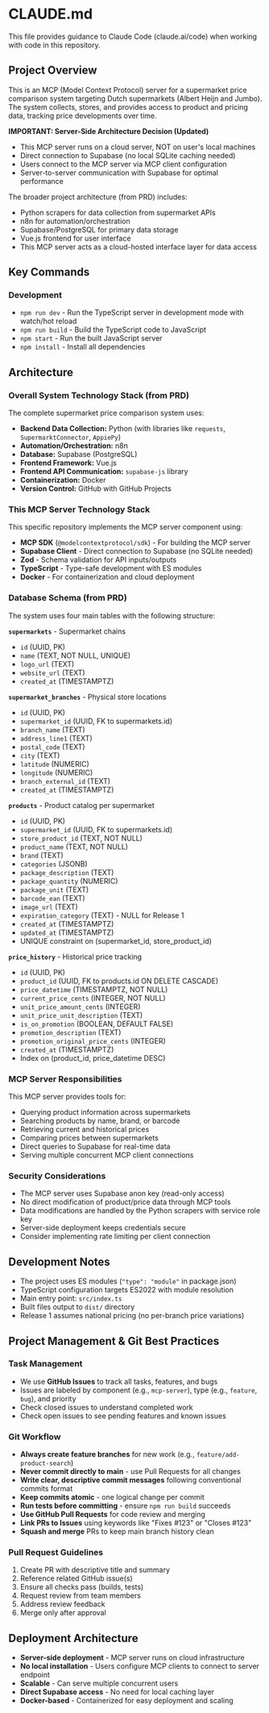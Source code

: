 # CLAUDE.md

This file provides guidance to Claude Code (claude.ai/code) when working with code in this repository.

## Project Overview

This is an MCP (Model Context Protocol) server for a supermarket price comparison system targeting Dutch supermarkets (Albert Heijn and Jumbo). The system collects, stores, and provides access to product and pricing data, tracking price developments over time.

**IMPORTANT: Server-Side Architecture Decision (Updated)**
- This MCP server runs on a cloud server, NOT on user's local machines
- Direct connection to Supabase (no local SQLite caching needed)
- Users connect to the MCP server via MCP client configuration
- Server-to-server communication with Supabase for optimal performance

The broader project architecture (from PRD) includes:
- Python scrapers for data collection from supermarket APIs
- n8n for automation/orchestration
- Supabase/PostgreSQL for primary data storage
- Vue.js frontend for user interface
- This MCP server acts as a cloud-hosted interface layer for data access

## Key Commands

### Development
- `npm run dev` - Run the TypeScript server in development mode with watch/hot reload
- `npm run build` - Build the TypeScript code to JavaScript
- `npm start` - Run the built JavaScript server
- `npm install` - Install all dependencies

## Architecture

### Overall System Technology Stack (from PRD)
The complete supermarket price comparison system uses:
- **Backend Data Collection:** Python (with libraries like `requests`, `SupermarktConnector`, `AppiePy`)
- **Automation/Orchestration:** n8n
- **Database:** Supabase (PostgreSQL)
- **Frontend Framework:** Vue.js
- **Frontend API Communication:** `supabase-js` library
- **Containerization:** Docker
- **Version Control:** GitHub with GitHub Projects

### This MCP Server Technology Stack
This specific repository implements the MCP server component using:
- **MCP SDK** (`@modelcontextprotocol/sdk`) - For building the MCP server
- **Supabase Client** - Direct connection to Supabase (no SQLite needed)
- **Zod** - Schema validation for API inputs/outputs
- **TypeScript** - Type-safe development with ES modules
- **Docker** - For containerization and cloud deployment

### Database Schema (from PRD)

The system uses four main tables with the following structure:

**`supermarkets`** - Supermarket chains
- `id` (UUID, PK)
- `name` (TEXT, NOT NULL, UNIQUE)
- `logo_url` (TEXT)
- `website_url` (TEXT)
- `created_at` (TIMESTAMPTZ)

**`supermarket_branches`** - Physical store locations
- `id` (UUID, PK)
- `supermarket_id` (UUID, FK to supermarkets.id)
- `branch_name` (TEXT)
- `address_line1` (TEXT)
- `postal_code` (TEXT)
- `city` (TEXT)
- `latitude` (NUMERIC)
- `longitude` (NUMERIC)
- `branch_external_id` (TEXT)
- `created_at` (TIMESTAMPTZ)

**`products`** - Product catalog per supermarket
- `id` (UUID, PK)
- `supermarket_id` (UUID, FK to supermarkets.id)
- `store_product_id` (TEXT, NOT NULL)
- `product_name` (TEXT, NOT NULL)
- `brand` (TEXT)
- `categories` (JSONB)
- `package_description` (TEXT)
- `package_quantity` (NUMERIC)
- `package_unit` (TEXT)
- `barcode_ean` (TEXT)
- `image_url` (TEXT)
- `expiration_category` (TEXT) - NULL for Release 1
- `created_at` (TIMESTAMPTZ)
- `updated_at` (TIMESTAMPTZ)
- UNIQUE constraint on (supermarket_id, store_product_id)

**`price_history`** - Historical price tracking
- `id` (UUID, PK)
- `product_id` (UUID, FK to products.id ON DELETE CASCADE)
- `price_datetime` (TIMESTAMPTZ, NOT NULL)
- `current_price_cents` (INTEGER, NOT NULL)
- `unit_price_amount_cents` (INTEGER)
- `unit_price_unit_description` (TEXT)
- `is_on_promotion` (BOOLEAN, DEFAULT FALSE)
- `promotion_description` (TEXT)
- `promotion_original_price_cents` (INTEGER)
- `created_at` (TIMESTAMPTZ)
- Index on (product_id, price_datetime DESC)

### MCP Server Responsibilities

This MCP server provides tools for:
- Querying product information across supermarkets
- Searching products by name, brand, or barcode
- Retrieving current and historical prices
- Comparing prices between supermarkets
- Direct queries to Supabase for real-time data
- Serving multiple concurrent MCP client connections

### Security Considerations

- The MCP server uses Supabase anon key (read-only access)
- No direct modification of product/price data through MCP tools
- Data modifications are handled by the Python scrapers with service role key
- Server-side deployment keeps credentials secure
- Consider implementing rate limiting per client connection

## Development Notes

- The project uses ES modules (`"type": "module"` in package.json)
- TypeScript configuration targets ES2022 with module resolution
- Main entry point: `src/index.ts`
- Built files output to `dist/` directory
- Release 1 assumes national pricing (no per-branch price variations)

## Project Management & Git Best Practices

### Task Management
- We use **GitHub Issues** to track all tasks, features, and bugs
- Issues are labeled by component (e.g., `mcp-server`), type (e.g., `feature`, `bug`), and priority
- Check closed issues to understand completed work
- Check open issues to see pending features and known issues

### Git Workflow
- **Always create feature branches** for new work (e.g., `feature/add-product-search`)
- **Never commit directly to main** - use Pull Requests for all changes
- **Write clear, descriptive commit messages** following conventional commits format
- **Keep commits atomic** - one logical change per commit
- **Run tests before committing** - ensure `npm run build` succeeds
- **Use GitHub Pull Requests** for code review and merging
- **Link PRs to Issues** using keywords like "Fixes #123" or "Closes #123"
- **Squash and merge** PRs to keep main branch history clean

### Pull Request Guidelines
1. Create PR with descriptive title and summary
2. Reference related GitHub issue(s)
3. Ensure all checks pass (builds, tests)
4. Request review from team members
5. Address review feedback
6. Merge only after approval

## Deployment Architecture

- **Server-side deployment** - MCP server runs on cloud infrastructure
- **No local installation** - Users configure MCP clients to connect to server endpoint
- **Scalable** - Can serve multiple concurrent users
- **Direct Supabase access** - No need for local caching layer
- **Docker-based** - Containerized for easy deployment and scaling